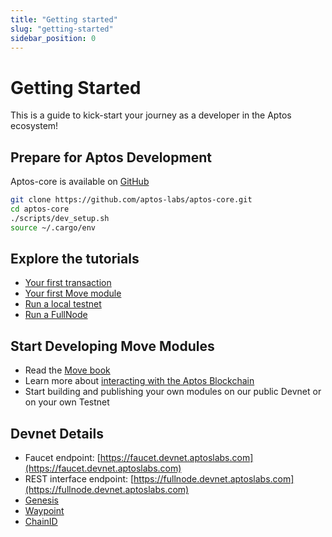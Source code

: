 ```yaml
---
title: "Getting started"
slug: "getting-started"
sidebar_position: 0
---
```


# Getting Started

This is a guide to kick-start your journey as a developer in the Aptos ecosystem!

## Prepare for Aptos Development

Aptos-core is available on [GitHub](/https://github.com/aptos-labs/aptos-core)

```bash
git clone https://github.com/aptos-labs/aptos-core.git
cd aptos-core
./scripts/dev_setup.sh
source ~/.cargo/env
```

## Explore the tutorials

* [Your first transaction](/tutorials/your-first-transaction)
* [Your first Move module](/tutorials/your-first-move-module)
* [Run a local testnet](/tutorials/run-a-local-testnet)
* [Run a FullNode](/tutorials/run-a-fullnode)

## Start Developing Move Modules

* Read the [Move book](https://diem.github.io/move/)
* Learn more about [interacting with the Aptos Blockchain](/transactions/interacting-with-the-aptos-blockchain)
* Start building and publishing your own modules on our public Devnet or on your own Testnet

## Devnet Details

* Faucet endpoint: [https://faucet.devnet.aptoslabs.com](https://faucet.devnet.aptoslabs.com)
* REST interface endpoint: [https://fullnode.devnet.aptoslabs.com](https://fullnode.devnet.aptoslabs.com)
* [Genesis](https://fullnode.devnet.aptos.com/genesis.blob)
* [Waypoint](https://fullnode.devnet.aptos.com/waypoint.txt)
* [ChainID](https://fullnode.devnet.aptos.com/chainid.txt)
